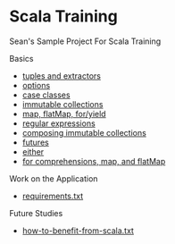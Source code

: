 Scala Training
===
Sean's Sample Project For Scala Training

Basics
* [tuples and extractors](core/src/test/scala/com/seanshubin/scala/training/core/basics/TuplesAndExtractorsSuite.scala)
* [options](core/src/test/scala/com/seanshubin/scala/training/core/basics/OptionSuite.scala)
* [case classes](core/src/test/scala/com/seanshubin/scala/training/core/basics/CaseClassSuite.scala)
* [immutable collections](core/src/test/scala/com/seanshubin/scala/training/core/basics/CollectionSuite.scala)
* [map, flatMap, for/yield](core/src/test/scala/com/seanshubin/scala/training/core/basics/MapFlatMapForYieldSuite.scala)
* [regular expressions](core/src/test/scala/com/seanshubin/scala/training/core/basics/RegexExtractorSuite.scala)
* [composing immutable collections](core/src/test/scala/com/seanshubin/scala/training/core/basics/TypesOfLoopsSuite.scala)
* [futures](core/src/test/scala/com/seanshubin/scala/training/core/basics/FutureSuite.scala)
* [either](core/src/test/scala/com/seanshubin/scala/training/core/basics/EitherSuite.scala)
* [for comprehensions, map, and flatMap](core/src/test/scala/com/seanshubin/scala/training/core/basics/OptionMapFlatMapForYieldSuite.scala)

Work on the Application

- [requirements.txt](http://github.com/SeanShubin/scala-training/blob/master/requirements.txt)

Future Studies

- [how-to-benefit-from-scala.txt](http://github.com/SeanShubin/scala-training/blob/master/how-to-benefit-from-scala.txt)

